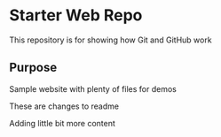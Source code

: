 # Starter Web Repo

This repository is for showing how Git and GitHub work

## Purpose

Sample website with plenty of files for demos


These are changes to readme

Adding little bit more content